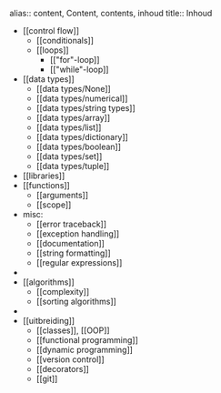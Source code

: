 alias:: content, Content, contents, inhoud
title:: Inhoud

- [[control flow]]
    - [[conditionals]]
    - [[loops]]
        - [["for"-loop]]
        - [["while"-loop]]
- [[data types]]
    - [[data types/None]]
    - [[data types/numerical]]
    - [[data types/string types]]
    - [[data types/array]]
    - [[data types/list]]
    - [[data types/dictionary]]
    - [[data types/boolean]]
    - [[data types/set]]
    - [[data types/tuple]]
- [[libraries]]
- [[functions]]
    - [[arguments]]
    - [[scope]]
- misc:
    - [[error traceback]]
    - [[exception handling]]
    - [[documentation]]
    - [[string formatting]]
    - [[regular expressions]]
-
- [[algorithms]]
    - [[complexity]]
    - [[sorting algorithms]]
-
- [[uitbreiding]]
    - [[classes]], [[OOP]]
    - [[functional programming]]
    - [[dynamic programming]]
    - [[version control]]
    - [[decorators]]
    - [[git]]